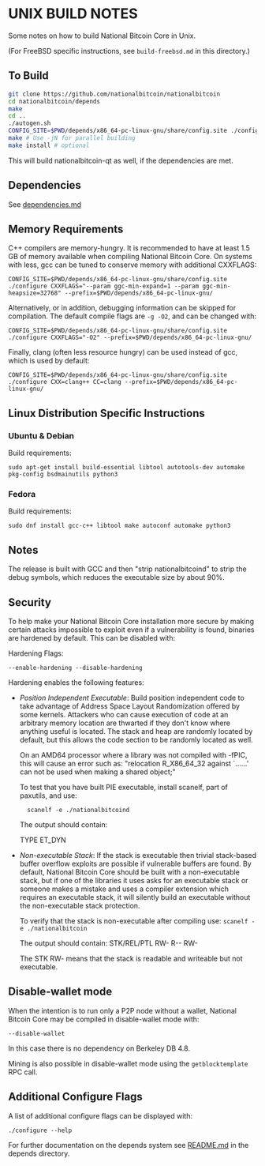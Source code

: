 UNIX BUILD NOTES
====================
Some notes on how to build National Bitcoin Core in Unix.

(For FreeBSD specific instructions, see `build-freebsd.md` in this directory.)

To Build
---------------------

```bash
git clone https://github.com/nationalbitcoin/nationalbitcoin
cd nationalbitcoin/depends
make
cd ..
./autogen.sh
CONFIG_SITE=$PWD/depends/x86_64-pc-linux-gnu/share/config.site ./configure --prefix=CONFIG_SITE=$PWD/depends/x86_64-pc-linux-gnu/
make # Use -jN for parallel building
make install # optional
```

This will build nationalbitcoin-qt as well, if the dependencies are met.

Dependencies
---------------------

See [dependencies.md](dependencies.md)

Memory Requirements
--------------------

C++ compilers are memory-hungry. It is recommended to have at least 1.5 GB of
memory available when compiling National Bitcoin Core. On systems with less, gcc can be
tuned to conserve memory with additional CXXFLAGS:


    CONFIG_SITE=$PWD/depends/x86_64-pc-linux-gnu/share/config.site ./configure CXXFLAGS="--param ggc-min-expand=1 --param ggc-min-heapsize=32768" --prefix=$PWD/depends/x86_64-pc-linux-gnu/

Alternatively, or in addition, debugging information can be skipped for compilation. The default compile flags are
`-g -O2`, and can be changed with:

    CONFIG_SITE=$PWD/depends/x86_64-pc-linux-gnu/share/config.site ./configure CXXFLAGS="-O2" --prefix=$PWD/depends/x86_64-pc-linux-gnu/

Finally, clang (often less resource hungry) can be used instead of gcc, which is used by default:

    CONFIG_SITE=$PWD/depends/x86_64-pc-linux-gnu/share/config.site ./configure CXX=clang++ CC=clang --prefix=$PWD/depends/x86_64-pc-linux-gnu/

## Linux Distribution Specific Instructions

### Ubuntu & Debian

Build requirements:

    sudo apt-get install build-essential libtool autotools-dev automake pkg-config bsdmainutils python3

### Fedora

Build requirements:

    sudo dnf install gcc-c++ libtool make autoconf automake python3

Notes
-----
The release is built with GCC and then "strip nationalbitcoind" to strip the debug
symbols, which reduces the executable size by about 90%.


Security
--------
To help make your National Bitcoin Core installation more secure by making certain attacks impossible to
exploit even if a vulnerability is found, binaries are hardened by default.
This can be disabled with:

Hardening Flags:

	--enable-hardening --disable-hardening


Hardening enables the following features:
* _Position Independent Executable_: Build position independent code to take advantage of Address Space Layout Randomization
    offered by some kernels. Attackers who can cause execution of code at an arbitrary memory
    location are thwarted if they don't know where anything useful is located.
    The stack and heap are randomly located by default, but this allows the code section to be
    randomly located as well.

    On an AMD64 processor where a library was not compiled with -fPIC, this will cause an error
    such as: "relocation R_X86_64_32 against `......' can not be used when making a shared object;"

    To test that you have built PIE executable, install scanelf, part of paxutils, and use:

    	scanelf -e ./nationalbitcoind

    The output should contain:

     TYPE
    ET_DYN

* _Non-executable Stack_: If the stack is executable then trivial stack-based buffer overflow exploits are possible if
    vulnerable buffers are found. By default, National Bitcoin Core should be built with a non-executable stack,
    but if one of the libraries it uses asks for an executable stack or someone makes a mistake
    and uses a compiler extension which requires an executable stack, it will silently build an
    executable without the non-executable stack protection.

    To verify that the stack is non-executable after compiling use:
    `scanelf -e ./nationalbitcoin`

    The output should contain:
	STK/REL/PTL
	RW- R-- RW-

    The STK RW- means that the stack is readable and writeable but not executable.

Disable-wallet mode
--------------------
When the intention is to run only a P2P node without a wallet, National Bitcoin Core may be compiled in
disable-wallet mode with:

    --disable-wallet

In this case there is no dependency on Berkeley DB 4.8.

Mining is also possible in disable-wallet mode using the `getblocktemplate` RPC call.

Additional Configure Flags
--------------------------
A list of additional configure flags can be displayed with:

    ./configure --help

For further documentation on the depends system see [README.md](../depends/README.md) in the depends directory.

